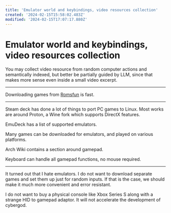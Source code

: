 ```yaml
---
title: 'Emulator world and keybindings, video resources collection'
created: '2024-02-15T15:58:02.483Z'
modified: '2024-02-15T17:07:17.880Z'
---
```


# Emulator world and keybindings, video resources collection

You may collect video resource from random computer actions and semantically indexed, but better be partially guided by LLM, since that makes more sense even inside a small video excerpt.

---

Downloading games from [Romsfun](https://romsfun.com) is fast.

---

Steam deck has done a lot of things to port PC games to Linux. Most works are around Proton, a Wine fork which supports DirectX features.

EmuDeck has a list of supported emulators.

Many games can be downloaded for emulators, and played on various platforms.

Arch Wiki contains a section around gamepad.

Keyboard can handle all gamepad functions, no mouse required.

---

It turned out that I hate emulators. I do not want to download separate games and set them up just for random inputs. If that is the case, we should make it much more convenient and error resistant.

I do not want to buy a physical console like Xbox Series S along with a strange HID to gamepad adaptor. It will not accelerate the development of cybergod.
